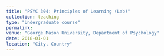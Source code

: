 ```yaml
---
title: "PSYC 304: Principles of Learning (Lab)"
collection: teaching
type: "Undergraduate course"
permalink: 
venue: "George Mason University, Department of Psychology"
date: 2018-01-01
location: "City, Country"
---
```

